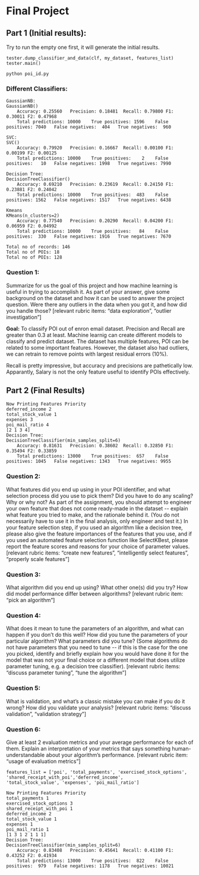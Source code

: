 # Final Project

## Part 1 (Initial results):

Try to run the empty one first, it will generate the initial results.

```
tester.dump_classifier_and_data(clf, my_dataset, features_list)
tester.main()
```
```
python poi_id.py  
```

### Different Classifiers:
```
GaussianNB:
GaussianNB()
	Accuracy: 0.25560	Precision: 0.18481	Recall: 0.79800	F1: 0.30011	F2: 0.47968
	Total predictions: 10000	True positives: 1596	False positives: 7040	False negatives:  404	True negatives:  960

SVC:
SVC()
	Accuracy: 0.79920	Precision: 0.16667	Recall: 0.00100	F1: 0.00199	F2: 0.00125
	Total predictions: 10000	True positives:    2	False positives:   10	False negatives: 1998	True negatives: 7990

Decision Tree:
DecisionTreeClassifier()
	Accuracy: 0.69210	Precision: 0.23619	Recall: 0.24150	F1: 0.23881	F2: 0.24042
	Total predictions: 10000	True positives:  483	False positives: 1562	False negatives: 1517	True negatives: 6438

Kmeans
KMeans(n_clusters=2)
	Accuracy: 0.77540	Precision: 0.20290	Recall: 0.04200	F1: 0.06959	F2: 0.04992
	Total predictions: 10000	True positives:   84	False positives:  330	False negatives: 1916	True negatives: 7670

Total no of records: 146
Total no of POIs: 18
Total no of POIs: 128
```

### Question 1:
Summarize for us the goal of this project and how machine learning is useful in trying to accomplish it. As part of your answer, give some background on the dataset and how it can be used to answer the project question. Were there any outliers in the data when you got it, and how did you handle those?  [relevant rubric items: “data exploration”, “outlier investigation”]

**Goal:** To classify POI out of enron email dataset. Precision and Recall are greater than 0.3 at least. Machine learnig can create different models to classify and predict dataset. The dataset has multiple features, POI can be related to some important features. However, the dataset also had outliers, we can retrain to remove points with largest residual errors (10%).

Recall is pretty impressive, but accuracy and precisions are pathetically low. Apparantly, Salary is not the only feature useful to identify POIs effectively.

## Part 2 (Final Results)
```
Now Printing Features Priority
deferred_income 2
total_stock_value 1
expenses 3
poi_mail_ratio 4
[2 1 3 4]
Decision Tree:
DecisionTreeClassifier(min_samples_split=6)
	Accuracy: 0.81631	Precision: 0.38602	Recall: 0.32850	F1: 0.35494	F2: 0.33859
	Total predictions: 13000	True positives:  657	False positives: 1045	False negatives: 1343	True negatives: 9955
```
### Question 2:
What features did you end up using in your POI identifier, and what selection process did you use to pick them? 
Did you have to do any scaling? Why or why not? As part of the assignment, 
you should attempt to engineer your own feature that does not come ready-made in the dataset -- 
explain what feature you tried to make, and the rationale behind it. 
(You do not necessarily have to use it in the final analysis, only engineer and test it.) 
In your feature selection step, if you used an algorithm like a decision tree, 
please also give the feature importances of the features that you use, 
and if you used an automated feature selection function like SelectKBest, 
please report the feature scores and reasons for your choice of parameter values.
[relevant rubric items: “create new features”, “intelligently select features”, “properly scale features”]

### Question 3:
What algorithm did you end up using? What other one(s) did you try? How did model performance differ between algorithms?  [relevant rubric item: “pick an algorithm”]


### Question 4:
What does it mean to tune the parameters of an algorithm, and what can happen if you don’t do this well?  How did you tune the parameters of your particular algorithm? What parameters did you tune? (Some algorithms do not have parameters that you need to tune -- if this is the case for the one you picked, identify and briefly explain how you would have done it for the model that was not your final choice or a different model that does utilize parameter tuning, e.g. a decision tree classifier).  [relevant rubric items: “discuss parameter tuning”, “tune the algorithm”]


### Question 5:
What is validation, and what’s a classic mistake you can make if you do it wrong? How did you validate your analysis?  [relevant rubric items: “discuss validation”, “validation strategy”]


### Question 6:
Give at least 2 evaluation metrics and your average performance for each of them.  Explain an interpretation of your metrics that says something human-understandable about your algorithm’s performance. [relevant rubric item: “usage of evaluation metrics”]

```
features_list = ['poi', 'total_payments', 'exercised_stock_options', 'shared_receipt_with_poi','deferred_income', 
'total_stock_value', 'expenses', 'poi_mail_ratio']
```
```
Now Printing Features Priority
total_payments 1
exercised_stock_options 3
shared_receipt_with_poi 1
deferred_income 2
total_stock_value 1
expenses 1
poi_mail_ratio 1
[1 3 1 2 1 1 1]
Decision Tree:
DecisionTreeClassifier(min_samples_split=6)
	Accuracy: 0.83408	Precision: 0.45641	Recall: 0.41100	F1: 0.43252	F2: 0.41934
	Total predictions: 13000	True positives:  822	False positives:  979	False negatives: 1178	True negatives: 10021
```
